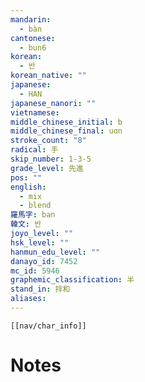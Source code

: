 ```yaml
---
mandarin:
  - bàn
cantonese:
  - bun6
korean:
  - 반
korean_native: ""
japanese:
  - HAN
japanese_nanori: ""
vietnamese:
middle_chinese_initial: b
middle_chinese_final: uɑn
stroke_count: "8"
radical: 手
skip_number: 1-3-5
grade_level: 先進
pos: ""
english:
  - mix
  - blend
羅馬字: ban
韓文: 반
joyo_level: ""
hsk_level: ""
hanmun_edu_level: ""
danayo_id: 7452
mc_id: 5946
graphemic_classification: 半
stand_in: 拌和
aliases:
---
```

```meta-bind-embed
[[nav/char_info]]
```

# Notes
